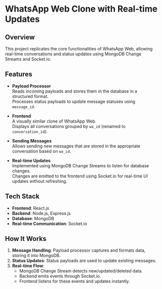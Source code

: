 # WhatsApp Web Clone with Real-time Updates

## Overview

This project replicates the core functionalities of WhatsApp Web, allowing real-time conversations and status updates using MongoDB Change Streams and Socket.io.

## Features

- **Payload Processor**  
  Reads incoming payloads and stores them in the database in a structured format.  
  Processes status payloads to update message statuses using `message_id`.

- **Frontend**  
  A visually similar clone of WhatsApp Web.  
  Displays all conversations grouped by `wa_id` (renamed to `conversation_id`).

- **Sending Messages**  
  Allows sending new messages that are stored in the appropriate conversation based on `wa_id`.

- **Real-time Updates**  
  Implemented using MongoDB Change Streams to listen for database changes.  
  Changes are emitted to the frontend using Socket.io for real-time UI updates without refreshing.

## Tech Stack

- **Frontend**: React.js
- **Backend**: Node.js, Express.js
- **Database**: MongoDB
- **Real-time Communication**: Socket.io

## How It Works

1. **Message Handling**: Payload processor captures and formats data, storing it into MongoDB.
2. **Status Updates**: Status payloads are used to update existing messages.
3. **Real-time Flow**:
   - MongoDB Change Stream detects new/updated/deleted data.
   - Backend emits events through Socket.io.
   - Frontend listens for these events and updates instantly.
